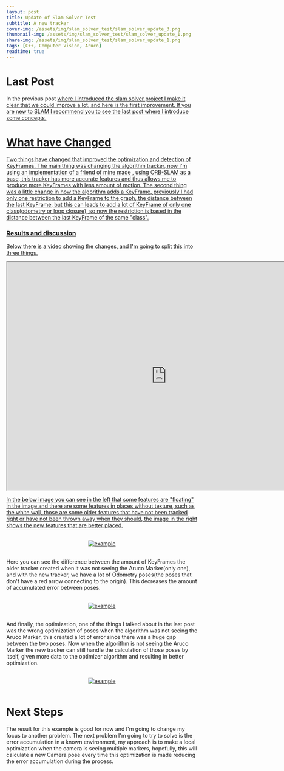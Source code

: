 ```yaml
---
layout: post
title: Update of Slam Solver Test
subtitle: A new tracker
cover-img: /assets/img/slam_solver_test/slam_solver_update_3.png
thumbnail-img: /assets/img/slam_solver_test/slam_solver_update_1.png
share-img: /assets/img/slam_solver_test/slam_solver_update_1.png
tags: [C++, Computer Vision, Aruco]
readtime: true
---
```


# Last Post

In the previous post <a href="https://rodrigosarmento.github.io/MyBlog/2021-03-14-slam_solver_test/">
where I introduced the slam solver project I make it clear that we could improve a lot, and here is the first improvement. If you are new to SLAM I recommend you to see the last post where I introduce some concepts.

# What have Changed

Two things have changed that improved the optimization and detection of KeyFrames.
The main thing was changing the algorithm tracker, now I'm using an implementation of a friend of mine made <a href="https://www.linkedin.com/in/marcos-henrique-fernandes-marcone/">, using ORB-SLAM as a base, this tracker has more accurate features and thus allows me to produce more KeyFrames with less amount of motion.
The second thing was a little change in how the algorithm adds a KeyFrame, previously I had only one restriction to add a KeyFrame to the graph, the distance between the last KeyFrame, but this can leads to add a lot of KeyFrame of only one class(odometry or loop closure), so now the restriction is based in the distance between the last KeyFrame of the same "class".

### Results and discussion

Below there is a video showing the changes, and I'm going to split this into three things.

<iframe width="840" height="600"
src="https://www.youtube.com/embed/476-7_mJKEc">
</iframe>

In the below image you can see in the left that some features are "floating" in the image and there are some features in places without texture, such as the white wall, those are some older features that have not been tracked right or have not been thrown away when they should, the image in the right shows the new features that are better placed.

<br />
<div style="text-align:center;">
  <a href="/MyBlog/assets/img/slam_solver_test/slam_solver_update_1.png">
    <img src="/MyBlog/assets/img/slam_solver_test/slam_solver_update_1.png" alt="example">
  </a>
</div>
<br />

Here you can see the difference between the amount of KeyFrames the older tracker created when it was not seeing the Aruco Marker(only one), and with the new tracker, we have a lot of Odometry poses(the poses that don't have a red arrow connecting to the origin). This decreases the amount of accumulated error between poses.

<br />
<div style="text-align:center;">
  <a href="/MyBlog/assets/img/slam_solver_test/slam_solver_update_2.png">
    <img src="/MyBlog/assets/img/slam_solver_test/slam_solver_update_2.png" alt="example">
  </a>
</div>
<br />

And finally, the optimization, one of the things I talked about in the last post was the wrong optimization of poses when the algorithm was not seeing the Aruco Marker, this created a lot of error since there was a huge gap between the two poses. Now when the algorithm is not seeing the Aruco Marker the new tracker can still handle the calculation of those poses by itself, given more data to the optimizer algorithm and resulting in better optimization.

<br />
<div style="text-align:center;">
  <a href="/MyBlog/assets/img/slam_solver_test/slam_solver_update_3.png">
    <img src="/MyBlog/assets/img/slam_solver_test/slam_solver_update_3.png" alt="example">
  </a>
</div>
<br />

# Next Steps

The result for this example is good for now and I'm going to change my focus to another problem. The next problem I'm going to try to solve is the error accumulation in a known environment, my approach is to make a local optimization when the camera is seeing multiple markers, hopefully, this will calculate a new Camera pose every time this optimization is made reducing the error accumulation during the process. 